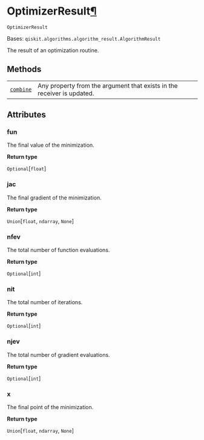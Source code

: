 # OptimizerResult[¶](#optimizerresult "Permalink to this headline")

<span id="undefined" />

`OptimizerResult`

Bases: `qiskit.algorithms.algorithm_result.AlgorithmResult`

The result of an optimization routine.

## Methods

|                                                                                                                                                                               |                                                                        |
| ----------------------------------------------------------------------------------------------------------------------------------------------------------------------------- | ---------------------------------------------------------------------- |
| [`combine`](qiskit.algorithms.optimizers.OptimizerResult.combine#qiskit.algorithms.optimizers.OptimizerResult.combine "qiskit.algorithms.optimizers.OptimizerResult.combine") | Any property from the argument that exists in the receiver is updated. |

## Attributes

<span id="undefined" />

### fun

The final value of the minimization.

**Return type**

`Optional`\[`float`]

<span id="undefined" />

### jac

The final gradient of the minimization.

**Return type**

`Union`\[`float`, `ndarray`, `None`]

<span id="undefined" />

### nfev

The total number of function evaluations.

**Return type**

`Optional`\[`int`]

<span id="undefined" />

### nit

The total number of iterations.

**Return type**

`Optional`\[`int`]

<span id="undefined" />

### njev

The total number of gradient evaluations.

**Return type**

`Optional`\[`int`]

<span id="undefined" />

### x

The final point of the minimization.

**Return type**

`Union`\[`float`, `ndarray`, `None`]
